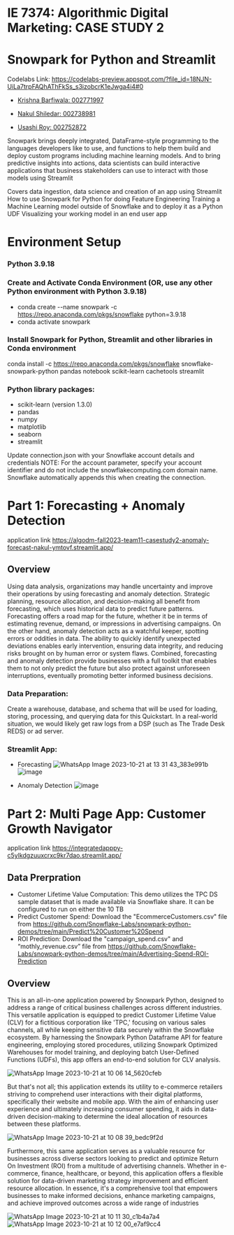 # IE 7374: Algorithmic Digital Marketing: CASE STUDY 2 
# Snowpark for Python and Streamlit



Codelabs Link: https://codelabs-preview.appspot.com/?file_id=18NJN-UiLa7trpFAQhAThFkSs_s3izobcrK1eJwga4i4#0

* <a href="https://www.linkedin.com/in/krishna-barfiwala/">Krishna Barfiwala: 002771997</a>

* <a href="https://www.linkedin.com/in/nakulshiledar/">Nakul Shiledar: 002738981</a>

* <a href="https://www.linkedin.com/in/usashisurajitroy/">Usashi Roy: 002752872</a>


Snowpark brings deeply integrated, DataFrame-style programming to the languages developers like to use, and functions to help them build and deploy custom programs including machine learning models. And to bring predictive insights into actions, data scientists can build interactive applications that business stakeholders can use to interact with those models using Streamlit

Covers data ingestion, data science and creation of an app using Streamlit
How to use Snowpark for Python for doing Feature Engineering
Training a Machine Learning model outside of Snowflake and to deploy it as a Python UDF
Visualizing your working model in an end user app

# Environment Setup
### Python 3.9.18

### Create and Activate Conda Environment (OR, use any other Python environment with Python 3.9.18)
* conda create --name snowpark -c https://repo.anaconda.com/pkgs/snowflake python=3.9.18
* conda activate snowpark
  
### Install Snowpark for Python, Streamlit and other libraries in Conda environment
conda install -c https://repo.anaconda.com/pkgs/snowflake snowflake-snowpark-python pandas notebook scikit-learn cachetools streamlit

### Python library packages:
* scikit-learn (version 1.3.0)
* pandas
* numpy
* matplotlib
* seaborn
* streamlit
  
Update connection.json with your Snowflake account details and credentials
NOTE: For the account parameter, specify your account identifier and do not include the snowflakecomputing.com domain name. Snowflake automatically appends this when creating the connection.

# Part 1: Forecasting + Anomaly Detection
application link 
https://algodm-fall2023-team11-casestudy2-anomaly-forecast-nakul-ymtovf.streamlit.app/
## Overview
Using data analysis, organizations may handle uncertainty and improve their operations by using forecasting and anomaly detection. Strategic planning, resource allocation, and decision-making all benefit from forecasting, which uses historical data to predict future patterns. Forecasting offers a road map for the future, whether it be in terms of estimating revenue, demand, or impressions in advertising campaigns. On the other hand, anomaly detection acts as a watchful keeper, spotting errors or oddities in data. The ability to quickly identify unexpected deviations enables early intervention, ensuring data integrity, and reducing risks brought on by human error or system flaws. Combined, forecasting and anomaly detection provide businesses with a full toolkit that enables them to not only predict the future but also protect against unforeseen interruptions, eventually promoting better informed business decisions.

### Data Preparation:
Create a warehouse, database, and schema that will be used for loading, storing, processing, and querying data for this Quickstart. In a real-world situation, we would likely get raw logs from a DSP (such as The Trade Desk REDS) or ad server.

### Streamlit App:
* Forecasting
![WhatsApp Image 2023-10-21 at 13 31 43_383e991b](https://github.com/AlgoDM-Fall2023-Team11/CaseStudy2/assets/69983754/3d2b7d1c-492a-4772-8ae8-08e236fd02ac)
![image](https://github.com/AlgoDM-Fall2023-Team11/CaseStudy2/assets/69983754/a535e7d6-d8b9-44dd-bf53-6047fcbf19ae)

* Anomaly Detection
![image](https://github.com/AlgoDM-Fall2023-Team11/CaseStudy2/assets/69983754/51cc702d-61e3-44dd-8492-6aab22ac3f9c)

# Part 2: Multi Page App: Customer Growth Navigator
application link
https://integratedapppy-c5ylkdgzuuxcrxc9kr7dao.streamlit.app/

## Data Prerpration
* Customer Lifetime Value Computation: This demo utilizes the TPC DS sample dataset that is made available via Snowflake share. It can be configured to run on either the 10 TB
* Predict Customer Spend: Download the "EcommerceCustomers.csv" file from https://github.com/Snowflake-Labs/snowpark-python-demos/tree/main/Predict%20Customer%20Spend 
* ROI Prediction: Download the "campaign_spend.csv" and “mothly_revenue.csv” file from https://github.com/Snowflake-Labs/snowpark-python-demos/tree/main/Advertising-Spend-ROI-Prediction

## Overview
This is an all-in-one application powered by Snowpark Python, designed to address a range of critical business challenges across different industries. This versatile application is equipped to predict Customer Lifetime Value (CLV) for a fictitious corporation like 'TPC,' focusing on various sales channels, all while keeping sensitive data securely within the Snowflake ecosystem. By harnessing the Snowpark Python Dataframe API for feature engineering, employing stored procedures, utilizing Snowpark Optimized Warehouses for model training, and deploying batch User-Defined Functions (UDFs), this app offers an end-to-end solution for CLV analysis.

![WhatsApp Image 2023-10-21 at 10 06 14_5620cfeb](https://github.com/AlgoDM-Fall2023-Team11/CaseStudy2/assets/69983754/b95bf6ba-15d6-47db-a337-c37757043ab1)


But that's not all; this application extends its utility to e-commerce retailers striving to comprehend user interactions with their digital platforms, specifically their website and mobile app. With the aim of enhancing user experience and ultimately increasing consumer spending, it aids in data-driven decision-making to determine the ideal allocation of resources between these platforms.

![WhatsApp Image 2023-10-21 at 10 08 39_bedc9f2d](https://github.com/AlgoDM-Fall2023-Team11/CaseStudy2/assets/69983754/88a11374-334a-4708-802f-59fb14170b33)

Furthermore, this same application serves as a valuable resource for businesses across diverse sectors looking to predict and optimize Return On Investment (ROI) from a multitude of advertising channels. Whether in e-commerce, finance, healthcare, or beyond, this application offers a flexible solution for data-driven marketing strategy improvement and efficient resource allocation. In essence, it's a comprehensive tool that empowers businesses to make informed decisions, enhance marketing campaigns, and achieve improved outcomes across a wide range of industries

![WhatsApp Image 2023-10-21 at 10 11 30_c1b4a7a4](https://github.com/AlgoDM-Fall2023-Team11/CaseStudy2/assets/69983754/ca1e6ad2-7693-498e-b9e1-2b17407157f2)
![WhatsApp Image 2023-10-21 at 10 12 00_e7af9cc4](https://github.com/AlgoDM-Fall2023-Team11/CaseStudy2/assets/69983754/b5e9f676-fadf-4353-8f31-269fdfddec72)
